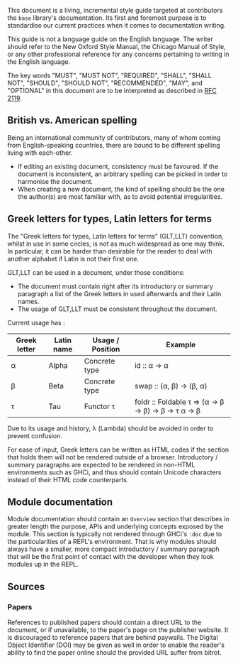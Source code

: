 This document is a living, incremental style guide targeted at contributors the `base` library's documentation. Its first and foremost purpose is to standardise our current practices when it comes to documentation writing.

This guide is not a language guide on the English language. The writer should refer to the New Oxford Style Manual, the Chicago Manual of Style, or any other professional reference for any concerns pertaining to writing in the English language.

The key words "MUST", "MUST NOT", "REQUIRED", "SHALL", "SHALL
NOT", "SHOULD", "SHOULD NOT", "RECOMMENDED",  "MAY", and
"OPTIONAL" in this document are to be interpreted as described in [RFC 2119](https://www.ietf.org/rfc/rfc2119.txt).

## British vs. American spelling

Being an international community of contributors, many of whom coming from English-speaking countries, there are bound to be different spelling living with each-other.  

* If editing an existing document, consistency must be favoured. If the document is inconsistent, an arbitrary spelling can be picked in order to harmonise the document.
* When creating a new document, the kind of spelling should be the one the author(s) are most familiar with, as to avoid potential irregularities.

## Greek letters for types, Latin letters for terms

The "Greek letters for types, Latin letters for terms" (GLT,LLT) convention, whilst in use in some circles, is not as much widespread as one may think. In particular, it can be harder than desirable for the reader to deal with another alphabet if Latin is not their first one.

GLT,LLT can be used in a document, under those conditions:

* The document must contain right after its introductory or summary paragraph a list of the Greek letters in used afterwards and their Latin names.
* The usage of GLT,LLT must be consistent throughout the document.

Current usage has :

| Greek letter | Latin name | Usage / Position | Example       |
| ------------ | ---------- | ---------------- | ------------- |
| α            | Alpha      | Concrete type    | id :: α -> α  |
| β            | Beta       | Concrete type    | swap :: (α, β) -> (β, α)
| τ            | Tau        | Functor τ        | foldr  :: Foldable τ => (α -> β -> β) -> β -> τ α -> β

Due to its usage and history, λ (Lambda) should be avoided in order to prevent confusion.

For ease of input, Greek letters can be written as HTML codes if the section that holds them will not be rendered outside of a browser. Introductory / summary paragraphs are expected to be rendered in non-HTML environments such as GHCi, and thus should contain Unicode characters instead of their HTML code counterparts.

## Module documentation

Module documentation should contain an `Overview` section that describes in greater length the purpose, APIs and underlying concepts exposed by the module.
This section is typically not rendered through GHCi's `:doc` due to the particularities of a REPL's environment. That is why modules should always have a smaller, more compact introductory / summary paragraph that will be the first point of contact with the developer when they look modules up in the REPL. 


## Sources

### Papers

References to published papers should contain a direct URL to the document, or if unavailable, to the paper's page on the publisher website. It is discouraged to reference papers that are behind paywalls. The Digital Object Identifier (DOI) may be given as well in order to enable the reader's ability to find the paper online should the provided URL suffer from bitrot.